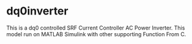 # dq0inverter
This is a dq0 controlled SRF Current Controller AC Power Inverter. This model run on MATLAB Simulink with other supporting Function From C.
